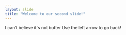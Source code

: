 ```yaml
---
layout: slide
title: "Welcome to our second slide!"
---
```

I can't believe it's not butter
Use the left arrow to go back!

